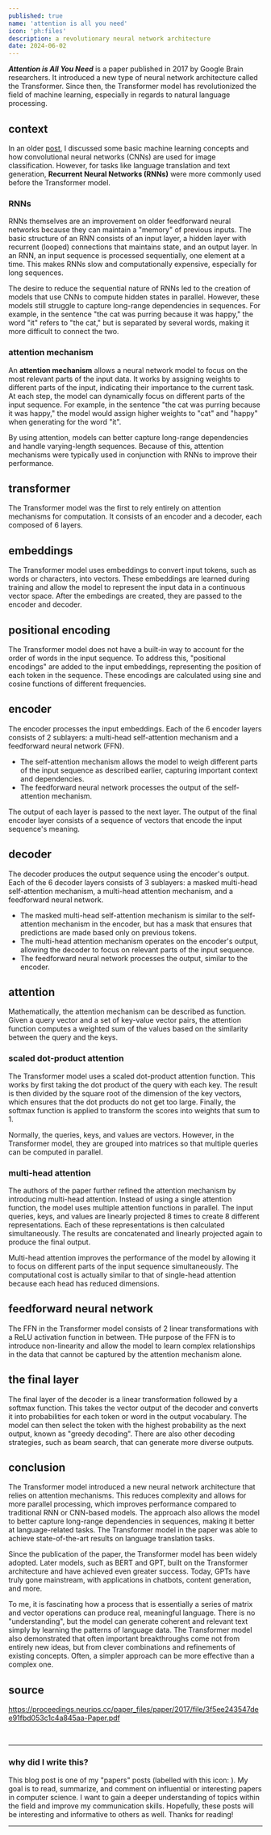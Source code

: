 ```yaml
---
published: true
name: 'attention is all you need'
icon: 'ph:files'
description: a revolutionary neural network architecture
date: 2024-06-02
---
```


<script>
    import CaptionImage from '$lib/components/CaptionImage.svelte';
    import Icon from '~icons/ph/files';
</script>

**_Attention is All You Need_** is a paper published in 2017 by Google Brain researchers. It introduced a new type of neural network architecture called the Transformer. Since then, the Transformer model has revolutionized the field of machine learning, especially in regards to natural language processing.

## context

In an older [post](/blog/imagenet), I discussed some basic machine learning concepts and how convolutional neural networks (CNNs) are used for image classification. However, for tasks like language translation and text generation, **Recurrent Neural Networks (RNNs)** were more commonly used before the Transformer model.

### RNNs

RNNs themselves are an improvement on older feedforward neural networks because they can maintain a "memory" of previous inputs. The basic structure of an RNN consists of an input layer, a hidden layer with recurrent (looped) connections that maintains state, and an output layer. In an RNN, an input sequence is processed sequentially, one element at a time. This makes RNNs slow and computationally expensive, especially for long sequences.

The desire to reduce the sequential nature of RNNs led to the creation of models that use CNNs to compute hidden states in parallel. However, these models still struggle to capture long-range dependencies in sequences. For example, in the sentence "the cat was purring because it was happy," the word "it" refers to "the cat," but is separated by several words, making it more difficult to connect the two.

### attention mechanism

An **attention mechanism** allows a neural network model to focus on the most relevant parts of the input data. It works by assigning weights to different parts of the input, indicating their importance to the current task. At each step, the model can dynamically focus on different parts of the input sequence. For example, in the sentence "the cat was purring because it was happy," the model would assign higher weights to "cat" and "happy" when generating for the word "it".

By using attention, models can better capture long-range dependencies and handle varying-length sequences. Because of this, attention mechanisms were typically used in conjunction with RNNs to improve their performance.

## transformer

The Transformer model was the first to rely entirely on attention mechanisms for computation. It consists of an encoder and a decoder, each composed of 6 layers.

<CaptionImage image="transformer-diagram.png" alt="diagram of the Transformer architecture." source="https://proceedings.neurips.cc/paper_files/paper/2017/file/3f5ee243547dee91fbd053c1c4a845aa-Paper.pdf" sizes="50rem" loading="lazy"/>

## embeddings

The Transformer model uses embeddings to convert input tokens, such as words or characters, into vectors. These embeddings are learned during training and allow the model to represent the input data in a continuous vector space. After the embedings are created, they are passed to the encoder and decoder.

## positional encoding

The Transformer model does not have a built-in way to account for the order of words in the input sequence. To address this, "positional encodings" are added to the input embeddings, representing the position of each token in the sequence. These encodings are calculated using sine and cosine functions of different frequencies.

## encoder

The encoder processes the input embeddings. Each of the 6 encoder layers consists of 2 sublayers: a multi-head self-attention mechanism and a feedforward neural network (FFN).

- The self-attention mechanism allows the model to weigh different parts of the input sequence as described earlier, capturing important context and dependencies.
- The feedforward neural network processes the output of the self-attention mechanism.

The output of each layer is passed to the next layer. The output of the final encoder layer consists of a sequence of vectors that encode the input sequence's meaning.

## decoder

The decoder produces the output sequence using the encoder's output. Each of the 6 decoder layers consists of 3 sublayers: a masked multi-head self-attention mechanism, a multi-head attention mechanism, and a feedforward neural network.

- The masked multi-head self-attention mechanism is similar to the self-attention mechanism in the encoder, but has a mask that ensures that predictions are made based only on previous tokens.
- The multi-head attention mechanism operates on the encoder's output, allowing the decoder to focus on relevant parts of the input sequence.
- The feedforward neural network processes the output, similar to the encoder.

## attention

Mathematically, the attention mechanism can be described as function. Given a query vector and a set of key-value vector pairs, the attention function computes a weighted sum of the values based on the similarity between the query and the keys.

### scaled dot-product attention

The Transformer model uses a scaled dot-product attention function. This works by first taking the dot product of the query with each key. The result is then divided by the square root of the dimension of the key vectors, which ensures that the dot products do not get too large. Finally, the softmax function is applied to transform the scores into weights that sum to 1.

Normally, the queries, keys, and values are vectors. However, in the Transformer model, they are grouped into matrices so that multiple queries can be computed in parallel.

### multi-head attention

The authors of the paper further refined the attention mechanism by introducing multi-head attention. Instead of using a single attention function, the model uses multiple attention functions in parallel. The input queries, keys, and values are linearly projected 8 times to create 8 different representations. Each of these representations is then calculated simultaneously. The results are concatenated and linearly projected again to produce the final output.

Multi-head attention improves the performance of the model by allowing it to focus on different parts of the input sequence simultaneously. The computational cost is actually similar to that of single-head attention because each head has reduced dimensions.

## feedforward neural network

The FFN in the Transformer model consists of 2 linear transformations with a ReLU activation function in between. THe purpose of the FFN is to introduce non-linearity and allow the model to learn complex relationships in the data that cannot be captured by the attention mechanism alone.

## the final layer

The final layer of the decoder is a linear transformation followed by a softmax function. This takes the vector output of the decoder and converts it into probabilities for each token or word in the output vocabulary. The model can then select the token with the highest probability as the next output, known as "greedy decoding". There are also other decoding strategies, such as beam search, that can generate more diverse outputs.

## conclusion

The Transformer model introduced a new neural network architecture that relies on attention mechanisms. This reduces complexity and allows for more parallel processing, which improves performance compared to traditional RNN or CNN-based models. The approach also allows the model to better capture long-range dependencies in sequences, making it better at language-related tasks. The Transformer model in the paper was able to achieve state-of-the-art results on language translation tasks.

Since the publication of the paper, the Transformer model has been widely adopted. Later models, such as BERT and GPT, built on the Transformer architecture and have achieved even greater success. Today, GPTs have truly gone mainstream, with applications in chatbots, content generation, and more.

To me, it is fascinating how a process that is essentially a series of matrix and vector operations can produce real, meaningful language. There is no "understanding", but the model can generate coherent and relevant text simply by learning the patterns of language data. The Transformer model also demonstrated that often important breakthroughs come not from entirely new ideas, but from clever combinations and refinements of existing concepts. Often, a simpler approach can be more effective than a complex one.

## source

<https://proceedings.neurips.cc/paper_files/paper/2017/file/3f5ee243547dee91fbd053c1c4a845aa-Paper.pdf>

<br>

---

### why did I write this?

This blog post is one of my "papers" posts (labelled with this icon: <Icon class="icon" />). My goal is to read, summarize, and comment on influential or interesting papers in computer science. I want to gain a deeper understanding of topics within the field and improve my communication skills. Hopefully, these posts will be interesting and informative to others as well. Thanks for reading!

---
